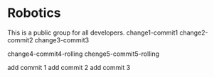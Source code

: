 # Robotics
This is a public group for all developers.
change1-commit1
change2-commit2
change3-commit3

change4-commit4-rolling
chenge5-commit5-rolling

add commit 1
add commit 2
add commit 3
